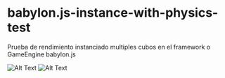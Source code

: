 # babylon.js-instance-with-physics-test
Prueba de rendimiento instanciado multiples cubos en el framework o GameEngine babylon.js

![Alt Text](https://media.giphy.com/media/Y0JQg1i106NioSsFs5/source.gif)
![Alt Text](https://media.giphy.com/media/eIU4INF0UuLhoXDrxB/source.gif)
